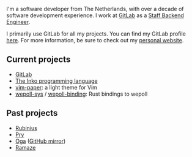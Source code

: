 I'm a software developer from The Netherlands, with over a decade of software
development experience. I work at [GitLab][gitlab] as a [Staff Backend
Engineer](https://about.gitlab.com/job-families/engineering/backend-engineer/#staff-backend-engineer).

I primarily use GitLab for all my projects. You can find my GitLab profile
[here](https://gitlab.com/yorickpeterse). For more information, be sure to check
out my [personal website](https://yorickpeterse.com).

## Current projects

* [GitLab][gitlab]
* [The Inko programming language](https://inko-lang.org)
* [vim-paper](https://gitlab.com/yorickpeterse/vim-paper): a light theme for Vim
* [wepoll-sys](https://gitlab.com/yorickpeterse/wepoll-sys) /
  [wepoll-binding](https://gitlab.com/yorickpeterse/wepoll-binding):
  Rust bindings to wepoll

## Past projects

* [Rubinius](https://github.com/rubinius/rubinius)
* [Pry](https://github.com/pry/pry/)
* [Oga](https://gitlab.com/yorickpeterse/oga) ([GitHub mirror](https://github.com/YorickPeterse/oga))
* [Ramaze](https://github.com/ramaze/ramaze)

[gitlab]: https://about.gitlab.com
